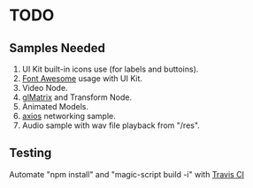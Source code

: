 # TODO

## Samples Needed

1. UI Kit built-in icons use (for labels and buttoins).
2. [Font Awesome](https://fontawesome.com/) usage with UI Kit.
3. Video Node.
4. [glMatrix](http://glmatrix.net/) and Transform Node.
5. Animated Models.
6. [axios](https://github.com/axios/axios) networking sample.
7. Audio sample with wav file playback from "/res".

## Testing

Automate "npm install" and "magic-script build -i" with [Travis CI](https://travis-ci.org/)
